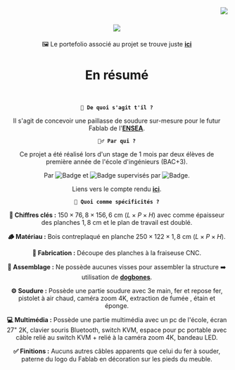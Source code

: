 <img align="right" src="https://visitor-badge.laobi.icu/badge?page_id=salesp07.salesp07" />

<h1 align="center">
    <img src="https://readme-typing-svg.herokuapp.com/?font=Righteous&size=35&center=true&vCenter=true&width=500&height=70&duration=6000&lines=Bonjour!+👋;+Meuble+de+soudure+du+Fablab;" />
</h1>

<div align="center">
  
  🖼️ Le portefolio associé au projet se trouve juste **[ici](https://nelthb.notion.site/Stage-1A-FabLab-Makerspace-4b8a7bd95b364fb7ac839f11d980228e)**
  
</div>

<h1 align="center">
  En résumé
</h1>

</br>

<div align="center">
  
  **`🤔 De quoi s'agit t'il ?`**
  
  Il s'agit de concevoir une paillasse de soudure sur-mesure pour le futur Fablab de l'[**ENSEA**](https://www.ensea.fr/fr).

   **`🙋‍♂️ Par qui ?`**

  Ce projet a été réalisé lors d'un stage de 1 mois par deux élèves de première année de l'école d'ingénieurs (BAC+3).

  Par ![Badge](https://img.shields.io/badge/Matis%20GARBEZ-blue) 
 et ![Badge](https://img.shields.io/badge/Nelven%20THEBAULT-blue) supervisés par ![Badge](https://img.shields.io/badge/Cédric%20BLEIMLING-darkgreen).

 Liens vers le compte rendu [**ici**](https://nelthb.notion.site/754509c932134c3ebd9d55e74b91807b?pvs=25#bbd4ef64d4b04cf699826f9cdbd59d9d).

  **`📑 Quoi comme spécificités ?`**

  **📏 Chiffres clés :** $150\times76,8\times156,6\text{ cm}$ $(L\times P\times H)$ avec comme épaisseur des planches $1,8\text{ cm}$ et le plan de travail est doublé.

  **🪵 Matériau :** Bois contreplaqué en planche $250\times122\times1,8\text{ cm}$ $(L\times P\times H)$.

  **🔨 Fabrication :** Découpe des planches à la fraiseuse CNC.

  **🔩 Assemblage :** Ne possède aucunes visses pour assembler la structure ➡️ utilisation de [**dogbones**](https://www.mekanika.io/fr_BE/blog/apprentissage-1/un-dogbone-c-est-quoi-42).

  **⚙️ Soudure :** Possède une partie soudure avec 3e main, fer et repose fer, pistolet à air chaud, caméra zoom 4K, extraction de fumée , étain et éponge.

  **💻 Multimédia :** Possède une partie multimédia avec un pc de l'école, écran 27" 2K, clavier souris Bluetooth, switch KVM, espace pour pc portable avec câble relié au switch KVM + relié à la caméra zoom 4K, bandeau LED.

  **✅ Finitions :** Aucuns autres câbles apparents que celui du fer à souder, paterne du logo du Fablab en décoration sur les pieds du meuble.

</div>
